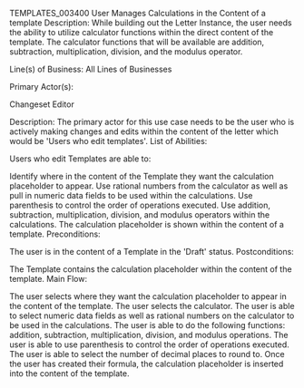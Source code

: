 TEMPLATES_003400 User Manages Calculations in the Content of a template
Description: While building out the Letter Instance, the user needs the ability to utilize calculator functions within the direct content of the template. The calculator functions that will be available are addition, subtraction, multiplication, division, and the modulus operator.

Line(s) of Business: All Lines of Businesses

Primary Actor(s):

Changeset Editor

Description: The primary actor for this use case needs to be the user who is actively making changes and edits within the content of the letter which would be 'Users who edit templates'.
List of Abilities:

Users who edit Templates are able to:

Identify where in the content of the Template they want the calculation placeholder to appear.
Use rational numbers from the calculator as well as pull in numeric data fields to be used within the calculations.
Use parenthesis to control the order of operations executed.
Use addition, subtraction, multiplication, division, and modulus operators within the calculations.
The calculation placeholder is shown within the content of a template.
Preconditions:

The user is in the content of a Template in the 'Draft' status.
Postconditions: 

The Template contains the calculation placeholder within the content of the template.
Main Flow:

The user selects where they want the calculation placeholder to appear in the content of the template.
The user selects the calculator.
The user is able to select numeric data fields as well as rational numbers on the calculator to be used in the calculations.
The user is able to do the following functions: addition, subtraction, multiplication, division, and modulus operations.
The user is able to use parenthesis to control the order of operations executed.
The user is able to select the number of decimal places to round to.
Once the user has created their formula, the calculation placeholder is inserted into the content of the template.
